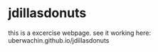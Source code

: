 # jdillasdonuts
this is a excercise webpage. see it working here: uberwachin.github.io/jdillasdonuts
